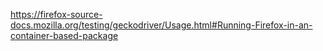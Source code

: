 https://firefox-source-docs.mozilla.org/testing/geckodriver/Usage.html#Running-Firefox-in-an-container-based-package